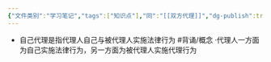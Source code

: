 ```yaml
---
{"文件类别":"学习笔记","tags":["知识点"],"同":"[[双方代理]]","dg-publish":true,"permalink":"/学习笔记/知识点/自己代理/","dgPassFrontmatter":true}
---
```


- 自己代理是指代理人自己与被代理人实施法律行为 #背诵/概念 
·代理人一方面为自己实施法律行为，另一方面为被代理人实施代理行为
